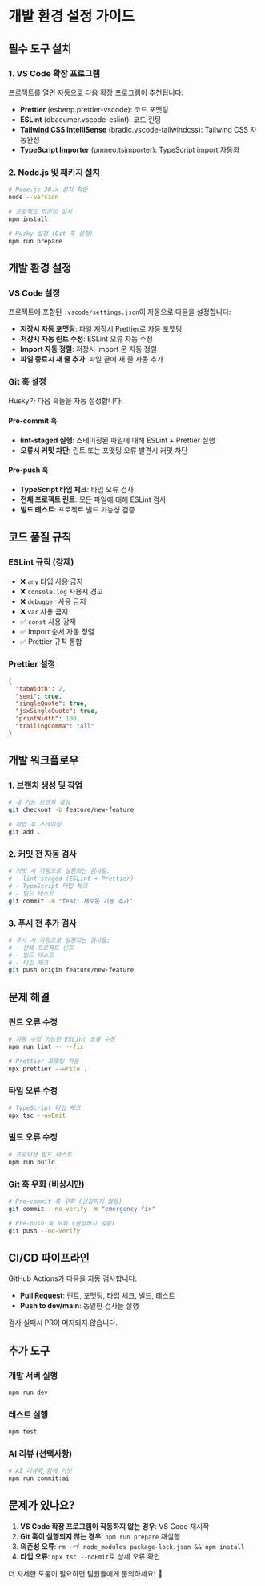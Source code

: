 # 개발 환경 설정 가이드

## 필수 도구 설치

### 1. VS Code 확장 프로그램

프로젝트를 열면 자동으로 다음 확장 프로그램이 추천됩니다:

- **Prettier** (esbenp.prettier-vscode): 코드 포맷팅
- **ESLint** (dbaeumer.vscode-eslint): 코드 린팅
- **Tailwind CSS IntelliSense** (bradlc.vscode-tailwindcss): Tailwind CSS 자동완성
- **TypeScript Importer** (pmneo.tsimporter): TypeScript import 자동화

### 2. Node.js 및 패키지 설치

```bash
# Node.js 20.x 설치 확인
node --version

# 프로젝트 의존성 설치
npm install

# Husky 설정 (Git 훅 설정)
npm run prepare
```

## 개발 환경 설정

### VS Code 설정

프로젝트에 포함된 `.vscode/settings.json`이 자동으로 다음을 설정합니다:

- **저장시 자동 포맷팅**: 파일 저장시 Prettier로 자동 포맷팅
- **저장시 자동 린트 수정**: ESLint 오류 자동 수정
- **Import 자동 정렬**: 저장시 import 문 자동 정렬
- **파일 종료시 새 줄 추가**: 파일 끝에 새 줄 자동 추가

### Git 훅 설정

Husky가 다음 훅들을 자동 설정합니다:

#### Pre-commit 훅

- **lint-staged 실행**: 스테이징된 파일에 대해 ESLint + Prettier 실행
- **오류시 커밋 차단**: 린트 또는 포맷팅 오류 발견시 커밋 차단

#### Pre-push 훅

- **TypeScript 타입 체크**: 타입 오류 검사
- **전체 프로젝트 린트**: 모든 파일에 대해 ESLint 검사
- **빌드 테스트**: 프로젝트 빌드 가능성 검증

## 코드 품질 규칙

### ESLint 규칙 (강제)

- ❌ `any` 타입 사용 금지
- ❌ `console.log` 사용시 경고
- ❌ `debugger` 사용 금지
- ❌ `var` 사용 금지
- ✅ `const` 사용 강제
- ✅ Import 순서 자동 정렬
- ✅ Prettier 규칙 통합

### Prettier 설정

```json
{
  "tabWidth": 2,
  "semi": true,
  "singleQuote": true,
  "jsxSingleQuote": true,
  "printWidth": 100,
  "trailingComma": "all"
}
```

## 개발 워크플로우

### 1. 브랜치 생성 및 작업

```bash
# 새 기능 브랜치 생성
git checkout -b feature/new-feature

# 작업 후 스테이징
git add .
```

### 2. 커밋 전 자동 검사

```bash
# 커밋 시 자동으로 실행되는 검사들:
# - lint-staged (ESLint + Prettier)
# - TypeScript 타입 체크
# - 빌드 테스트
git commit -m "feat: 새로운 기능 추가"
```

### 3. 푸시 전 추가 검사

```bash
# 푸시 시 자동으로 실행되는 검사들:
# - 전체 프로젝트 린트
# - 빌드 테스트
# - 타입 체크
git push origin feature/new-feature
```

## 문제 해결

### 린트 오류 수정

```bash
# 자동 수정 가능한 ESLint 오류 수정
npm run lint -- --fix

# Prettier 포맷팅 적용
npx prettier --write .
```

### 타입 오류 수정

```bash
# TypeScript 타입 체크
npx tsc --noEmit
```

### 빌드 오류 수정

```bash
# 프로덕션 빌드 테스트
npm run build
```

### Git 훅 우회 (비상시만)

```bash
# Pre-commit 훅 우회 (권장하지 않음)
git commit --no-verify -m "emergency fix"

# Pre-push 훅 우회 (권장하지 않음)
git push --no-verify
```

## CI/CD 파이프라인

GitHub Actions가 다음을 자동 검사합니다:

- **Pull Request**: 린트, 포맷팅, 타입 체크, 빌드, 테스트
- **Push to dev/main**: 동일한 검사들 실행

검사 실패시 PR이 머지되지 않습니다.

## 추가 도구

### 개발 서버 실행

```bash
npm run dev
```

### 테스트 실행

```bash
npm test
```

### AI 리뷰 (선택사항)

```bash
# AI 리뷰와 함께 커밋
npm run commit:ai
```

## 문제가 있나요?

1. **VS Code 확장 프로그램이 작동하지 않는 경우**: VS Code 재시작
2. **Git 훅이 실행되지 않는 경우**: `npm run prepare` 재실행
3. **의존성 오류**: `rm -rf node_modules package-lock.json && npm install`
4. **타입 오류**: `npx tsc --noEmit`로 상세 오류 확인

더 자세한 도움이 필요하면 팀원들에게 문의하세요! 🚀
